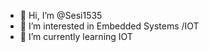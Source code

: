 - 👋 Hi, I’m @Sesi1535
- 👀 I’m interested in Embedded Systems /IOT
- 🌱 I’m currently learning IOT
<!---
Sesi1535/Sesi1535 is a ✨ special ✨ repository because its `README.md` (this file) appears on your GitHub profile.
You can click the Preview link to take a look at your changes.
--->
